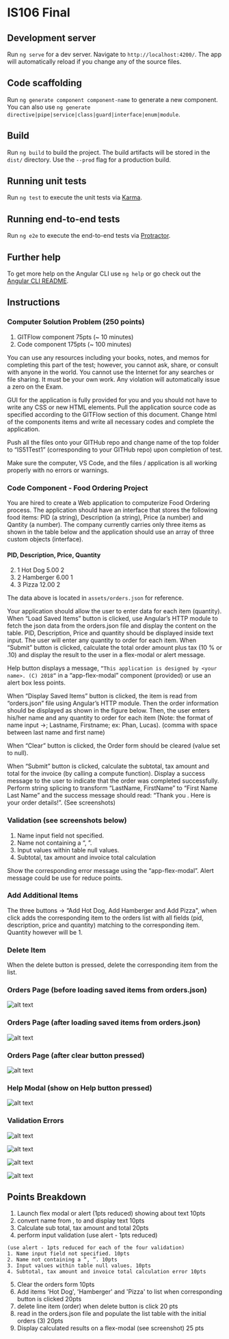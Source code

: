 # IS106 Final


## Development server

Run `ng serve` for a dev server. Navigate to `http://localhost:4200/`. The app will automatically reload if you change any of the source files.

## Code scaffolding

Run `ng generate component component-name` to generate a new component. You can also use `ng generate directive|pipe|service|class|guard|interface|enum|module`.

## Build

Run `ng build` to build the project. The build artifacts will be stored in the `dist/` directory. Use the `--prod` flag for a production build.

## Running unit tests

Run `ng test` to execute the unit tests via [Karma](https://karma-runner.github.io).

## Running end-to-end tests

Run `ng e2e` to execute the end-to-end tests via [Protractor](http://www.protractortest.org/).

## Further help

To get more help on the Angular CLI use `ng help` or go check out the [Angular CLI README](https://github.com/angular/angular-cli/blob/master/README.md).


## Instructions

### Computer Solution Problem (250 points)

1. GITFlow component 75pts (~ 10 minutes)
2. Code component 175pts (~ 100 minutes)

You can use any resources including  your books, notes, and memos for completing this part of
the test; however, you cannot ask, share, or consult with anyone in the world. You cannot use
the Internet for any searches or file sharing. It must be your own work. Any violation will
automatically issue a zero on the Exam.

GUI for the application is fully provided for you and you should not have to write any CSS or new HTML elements. Pull the application source code as specified according to the GITFlow section of this document. Change html of the components items and write all necessary codes and complete the application.

Push all the files onto your GITHub repo and change name of the top folder to
“IS51Test1” (corresponding to your GITHub repo) upon completion of test.

Make sure the computer, VS Code, and the files / application is all working properly with no errors or warnings.

### Code Component - Food Ordering Project

You are hired to create a Web application to computerize Food Ordering process. The application should have an interface that stores the following food items: PID (a string), Description (a string), Price (a number) and Qantity (a number). The company currently carries only three items as shown in the table below and the application should use an array of three custom objects (interface).

#### PID, Description, Price, Quantity
2. 1 Hot Dog 5.00 2
3. 2 Hamberger 6.00 1
4. 3 Pizza 12.00 2

The data above is located in ```assets/orders.json``` for reference. 

Your application should allow the user to enter data for each item (quantity). When “Load Saved Items” button is clicked, use Angular’s HTTP module to fetch the json data from the orders.json file and display the content on the table. PID, Description, Price and quantity should be displayed inside text input. The user will enter any quantity to order for each item. When “Submit” button is clicked, calculate the total order amount plus tax (10 % or .10) and display the result to the user in a flex-modal or alert message.

Help button displays a message, ```“This application is designed by <your name>. (C) 2018”``` in a “app-flex-modal” component (provided) or use an alert box less points.

When “Display Saved Items” button is clicked, the item is read from “orders.json” file using
Angular’s HTTP module. Then the order information should be displayed as shown in the figure
below. Then, the user enters his/her name and any quantity to order for each item (Note: the format of name input ->; Lastname, Firstname; ex: Phan, Lucas). (comma with space between last name and first name) 

When “Clear” button is clicked, the Order form should be cleared (value set to null). 

When “Submit” button is clicked, calculate the subtotal, tax amount and total for the invoice (by calling a compute function). Display a success message to the user to indicate that the order was completed successfully. Perform string splicing to transform “LastName, FirstName” to “First Name Last Name” and the success message should read: “Thank you <First Name> <Last Name>. Here is your order details!”. (See screenshots)

### Validation (see screenshots below)

1. Name input field not specified.
2. Name not containing a “, ”.
3. Input values within table null values.
4. Subtotal, tax amount and invoice total calculation

Show the corresponding error message using the “app-flex-modal”. Alert message could be use for reduce points.

### Add Additional Items

The three buttons -> “Add Hot Dog, Add Hamberger and Add Pizza", when click adds the corresponding item to the orders list with all fields (pid, description, price and quantity) matching to the corresponding item. Quantity however will be 1.



### Delete Item

When the delete button is pressed, delete the corresponding item from the list.


### Orders Page (before loading saved items from orders.json)
![alt text](./img/1.png)

### Orders Page (after loading saved items from orders.json)
![alt text](./img/2.png)

### Orders Page (after clear button pressed)
![alt text](./img/3.png)





### Help Modal (show on Help button pressed)
![alt text](./img/4.png)

### Validation Errors

![alt text](./img/5.png)

![alt text](./img/6.png)

![alt text](./img/7.png)

![alt text](./img/8.png)


## Points Breakdown

1. Launch flex modal or alert (1pts reduced) showing about text 10pts
2. convert name from <Last Name>, <First Name> to <First Name> <Last Name> and display text 10pts
3. Calculate sub total, tax amount and total 20pts
4. perform input validation (use alert - 1pts reduced)
  ```
  (use alert - 1pts reduced for each of the four validation)
1. Name input field not specified. 10pts
2. Name not containing a “, ”. 10pts
3. Input values within table null values. 10pts
4. Subtotal, tax amount and invoice total calculation error 10pts
  ```
5. Clear the orders form 10pts
6. Add items 'Hot Dog', 'Hamberger' and 'Pizza' to list when corresponding button is clicked 20pts
7. delete line item (order) when delete button is click 20 pts
8. read in the orders.json file and populate the list table with the initial orders (3) 20pts
9. Display calculated results on a flex-modal (see screenshot) 25 pts